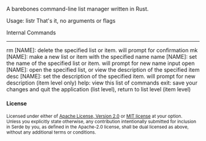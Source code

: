 A barebones command-line list manager written in Rust.

Usage: listr 
That's it, no arguments or flags

Internal Commands
_________________
rm [NAME]: delete the specified list or item. will prompt for confirmation
mk [NAME]: make a new list or item with the specified name
name [NAME]: set the name of the specified list or item. will prompt for new name input
open [NAME]: open the specified list, or view the description of the specified item
desc [NAME]: set the description of the specified item. will prompt for new description (item level only)
help: view this list of commands
exit: save your changes and quit the application (list level), return to list level (item level)

#### License

<sup>
Licensed under either of <a href="LICENSE-APACHE">Apache License, Version
2.0</a> or <a href="LICENSE-MIT">MIT license</a> at your option.
</sup>

<br>

<sub>
Unless you explicitly state otherwise, any contribution intentionally submitted
for inclusion in Serde by you, as defined in the Apache-2.0 license, shall be
dual licensed as above, without any additional terms or conditions.
</sub>